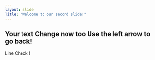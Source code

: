 ```yaml
---
layout: slide
Title: "Welcome to our second slide!"
---
```

Your text Change now too
Use the left arrow to go back!
---
Line
Check !
